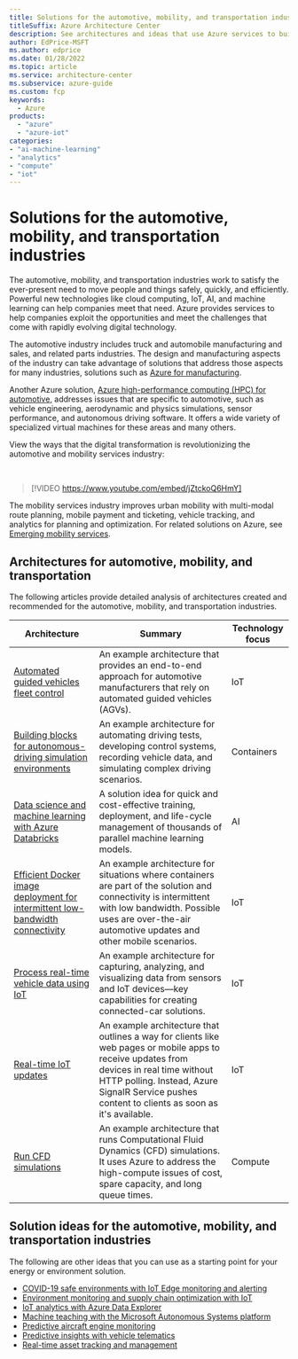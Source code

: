 ```yaml
---
title: Solutions for the automotive, mobility, and transportation industries
titleSuffix: Azure Architecture Center
description: See architectures and ideas that use Azure services to build efficient, scalable, and reliable solutions in the automotive, mobility, and transportation industries.
author: EdPrice-MSFT
ms.author: edprice 
ms.date: 01/28/2022
ms.topic: article
ms.service: architecture-center
ms.subservice: azure-guide
ms.custom: fcp 
keywords:
  - Azure
products:
  - "azure"
  - "azure-iot"
categories:
- "ai-machine-learning"
- "analytics"
- "compute"
- "iot"
---
```


# Solutions for the automotive, mobility, and transportation industries

The automotive, mobility, and transportation industries work to satisfy the ever-present need to move people and things safely, quickly, and efficiently. Powerful new technologies like cloud computing, IoT, AI, and machine learning can help companies meet that need. Azure provides services to help companies exploit the opportunities and meet the challenges that come with rapidly evolving digital technology.

The automotive industry includes truck and automobile manufacturing and sales, and related parts industries. The design and manufacturing aspects of the industry can take advantage of solutions that address those aspects for many industries, solutions such as [Azure for manufacturing](https://azure.microsoft.com/industries/discrete-manufacturing).

Another Azure solution, [Azure high-performance computing (HPC) for automotive](https://azure.microsoft.com/solutions/high-performance-computing/automotive), addresses issues that are specific to automotive, such as vehicle engineering, aerodynamic and physics simulations, sensor performance, and autonomous driving software. It offers a wide variety of specialized virtual machines for these areas and many others.

View the ways that the digital transformation is revolutionizing the automotive and mobility services industry:

<br>

> [!VIDEO https://www.youtube.com/embed/jZtckoQ6HmY]

The mobility services industry improves urban mobility with multi-modal route planning, mobile payment and ticketing, vehicle tracking, and analytics for planning and optimization. For related solutions on Azure, see [Emerging mobility services](https://www.microsoft.com/industry/automotive/emerging-mobility-services).

## Architectures for automotive, mobility, and transportation

The following articles provide detailed analysis of architectures created and recommended for the automotive, mobility, and transportation industries.

| Architecture | Summary | Technology focus |
| ------- | ------- | ------- |
|[Automated guided vehicles fleet control](../example-scenario/iot/automated-guided-vehicles-fleet-control.yml)|An example architecture that provides an end-to-end approach for automotive manufacturers that rely on automated guided vehicles (AGVs). |IoT|
|[Building blocks for autonomous-driving simulation environments](automotive/building-blocks-autonomous-driving-simulation-environments.yml)|An example architecture for automating driving tests, developing control systems, recording vehicle data, and simulating complex driving scenarios.|Containers|
|[Data science and machine learning with Azure Databricks](../solution-ideas/articles/azure-databricks-data-science-machine-learning.yml)|A solution idea for quick and cost-effective training, deployment, and life-cycle management of thousands of parallel machine learning models.|AI|
|[Efficient Docker image deployment for intermittent low-bandwidth connectivity](../example-scenario/iot/efficient-docker-image-deployment.yml)|An example architecture for situations where containers are part of the solution and connectivity is intermittent with low bandwidth. Possible uses are over-the-air automotive updates and other mobile scenarios.|IoT|
|[Process real-time vehicle data using IoT](../example-scenario/data/realtime-analytics-vehicle-iot.yml)|An example architecture for capturing, analyzing, and visualizing data from sensors and IoT devices—key capabilities for creating connected-car solutions.|IoT|
|[Real-time IoT updates](../example-scenario/iot/real-time-iot-updates-cloud-apps.yml)|An example architecture that outlines a way for clients like web pages or mobile apps to receive updates from devices in real time without HTTP polling. Instead, Azure SignalR Service pushes content to clients as soon as it's available. |IoT|
|[Run CFD simulations](../example-scenario/infrastructure/hpc-cfd.yml)|An example architecture that runs Computational Fluid Dynamics (CFD) simulations. It uses Azure to address the high-compute issues of cost, spare capacity, and long queue times.|Compute|

## Solution ideas for the automotive, mobility, and transportation industries

The following are other ideas that you can use as a starting point for your energy or environment solution.

- [COVID-19 safe environments with IoT Edge monitoring and alerting](../solution-ideas/articles/cctv-iot-edge-for-covid-19-safe-environment-and-mask-detection.yml)
- [Environment monitoring and supply chain optimization with IoT](../solution-ideas/articles/environment-monitoring-and-supply-chain-optimization.yml)
- [IoT analytics with Azure Data Explorer](../solution-ideas/articles/iot-azure-data-explorer.yml)
- [Machine teaching with the Microsoft Autonomous Systems platform](../solution-ideas/articles/autonomous-systems.yml)
- [Predictive aircraft engine monitoring](../solution-ideas/articles/aircraft-engine-monitoring-for-predictive-maintenance-in-aerospace.yml)
- [Predictive insights with vehicle telematics](../solution-ideas/articles/predictive-insights-with-vehicle-telematics.yml)
- [Real-time asset tracking and management](../solution-ideas/articles/real-time-asset-tracking-mgmt-iot-central.yml)
